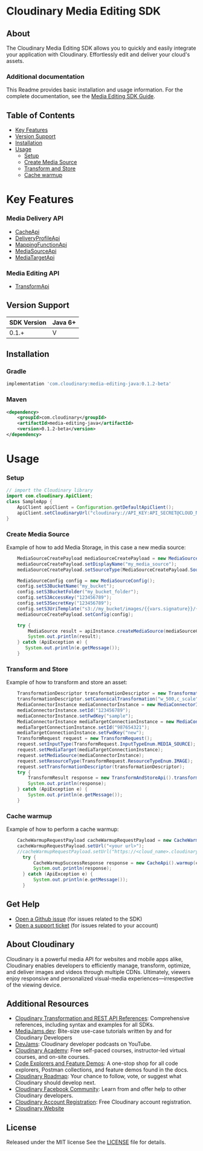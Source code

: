 Cloudinary Media Editing SDK
============================

## About
The Cloudinary Media Editing SDK allows you to quickly and easily integrate your application with Cloudinary.
Effortlessly edit and deliver your cloud's assets.

### Additional documentation
This Readme provides basic installation and usage information.
For the complete documentation, see the [Media Editing SDK Guide](https://cloudinary.com/documentation/media_editing_api_sdks).


## Table of Contents
- [Key Features](#key-features)
- [Version Support](#Version-Support)
- [Installation](#installation)
- [Usage](#usage)
    - [Setup](#Setup)
    - [Create Media Source](#Create-Media-Source)
    - [Transform and Store](#Transform-and-Store)
    - [Cache warmup](#Cache-warmup)

# Key Features
### Media Delivery API
- [CacheApi](https://cloudinary.com/documentation/media_editing_api_reference#/Cache)
- [DeliveryProfileApi](https://cloudinary.com/documentation/media_editing_api_reference#/Delivery%20Profile)
- [MappingFunctionApi](https://cloudinary.com/documentation/media_editing_api_reference#/Mapping%20Function)
- [MediaSourceApi](https://cloudinary.com/documentation/media_editing_api_reference#/Media%20Source)
- [MediaTargetApi](https://cloudinary.com/documentation/media_editing_api_reference#/Media%20Target)

### Media Editing API
- [TransformApi](https://cloudinary.com/documentation/media_editing_api_reference#transform_api)

## Version Support
| SDK Version | Java 6+ |
|-------------|---------|
| 0.1.+       | V       |

## Installation
### Gradle
```groovy
implementation 'com.cloudinary:media-editing-java:0.1.2-beta'
```
### Maven
```xml
<dependency>
    <groupId>com.cloudinary</groupId>
    <artifactId>media-editing-java</artifactId>
    <version>0.1.2-beta</version>
</dependency>
```
# Usage
### Setup
```java
// import the Cloudinary library
import com.cloudinary.ApiClient;
class SampleApp {
    ApiClient apiClient = Configuration.getDefaultApiClient();
    apiClient.setCloudinaryUrl("cloudinary://API_KEY:API_SECRET@CLOUD_NAME");
}
```
### Create Media Source
Example of how to add Media Storage, in this case a new media source:
```java
    MediaSourceCreatePayload mediaSourceCreatePayload = new MediaSourceCreatePayload();
    mediaSourceCreatePayload.setDisplayName("my_media_source");
    mediaSourceCreatePayload.setSourceType(MediaSourceCreatePayload.SourceTypeEnum.S3);

    MediaSourceConfig config = new MediaSourceConfig();
    config.setS3BucketName("my_bucket");
    config.setS3BucketFolder("my_bucket_folder");
    config.setS3AccessKey("123456789");
    config.setS3SecretKey("123456789");
    config.setS3UriTemplate("s3://my_bucket/images/{{vars.signature}}/{{fwd_key}}");
    mediaSourceCreatePayload.setConfig(config);

    try {
        MediaSource result = apiInstance.createMediaSource(mediaSourceCreatePayload);
        System.out.println(result);
    } catch (ApiException e) {
       System.out.println(e.getMessage());
    }
```

### Transform and Store
Example of how to transform and store an asset:
```java
    TransformationDescriptor transformationDescriptor = new TransformationDescriptor();
    transformationDescriptor.setCanonicalTransformation("w_500,c_scale");
    MediaConnectorInstance mediaConnectorInstance = new MediaConnectorInstance();
    mediaConnectorInstance.setId("123456789");
    mediaConnectorInstance.setFwdKey("sample");
    MediaConnectorInstance mediaTargetConnectionInstance = new MediaConnectorInstance();
    mediaTargetConnectionInstance.setId("987654321");
    mediaTargetConnectionInstance.setFwdKey("new");
    TransformRequest request = new TransformRequest();
    request.setInputType(TransformRequest.InputTypeEnum.MEDIA_SOURCE);
    request.setMediaTarget(mediaTargetConnectionInstance);
    request.setMediaSource(mediaConnectorInstance);
    request.setResourceType(TransformRequest.ResourceTypeEnum.IMAGE);
    request.setTransformationDescriptor(transformationDescriptor);
    try {
        TransformResult response = new TransformAndStoreApi().transformAndStore(request);
        System.out.println(response);
    } catch (ApiException e) {
        System.out.println(e.getMessage());
    }
```

### Cache warmup
Example of how to perform a cache warmup:
```java
    CacheWarmupRequestPayload cacheWarmupRequestPayload = new CacheWarmupRequestPayload();
    cacheWarmupRequestPayload.setUrl("<your url>");
    //cacheWarmupRequestPayload.setUrl("https://<cloud_name>.cloudinary.net/image/upload/c_scale,w_500/sample");
      try {
          CacheWarmupSuccessResponse response = new CacheApi().warmup(cacheWarmupRequestPayload);
          System.out.println(response);
      } catch (ApiException e) {
          System.out.println(e.getMessage());
      }
```


## Get Help
- [Open a Github issue](https://github.com/CloudinaryLtd/media-editing-java/issues) (for issues related to the SDK)
- [Open a support ticket](https://cloudinary.com/contact) (for issues related to your account)

## About Cloudinary
Cloudinary is a powerful media API for websites and mobile apps alike, Cloudinary enables developers to efficiently manage, transform, optimize, and deliver images and videos through multiple CDNs. Ultimately, viewers enjoy responsive and personalized visual-media experiences—irrespective of the viewing device.

## Additional Resources
- [Cloudinary Transformation and REST API References](https://cloudinary.com/documentation/cloudinary_references): Comprehensive references, including syntax and examples for all SDKs.
- [MediaJams.dev](https://mediajams.dev/): Bite-size use-case tutorials written by and for Cloudinary Developers
- [DevJams](https://www.youtube.com/playlist?list=PL8dVGjLA2oMr09amgERARsZyrOz_sPvqw): Cloudinary developer podcasts on YouTube.
- [Cloudinary Academy](https://training.cloudinary.com/): Free self-paced courses, instructor-led virtual courses, and on-site courses.
- [Code Explorers and Feature Demos](https://cloudinary.com/documentation/code_explorers_demos_index): A one-stop shop for all code explorers, Postman collections, and feature demos found in the docs.
- [Cloudinary Roadmap](https://cloudinary.com/roadmap): Your chance to follow, vote, or suggest what Cloudinary should develop next.
- [Cloudinary Facebook Community](https://www.facebook.com/groups/CloudinaryCommunity): Learn from and offer help to other Cloudinary developers.
- [Cloudinary Account Registration](https://cloudinary.com/users/register/free): Free Cloudinary account registration.
- [Cloudinary Website](https://cloudinary.com)

## License
Released under the MIT license See the [LICENSE](https://github.com/cloudinary/media-editing-java/blob/main/LICENSE) file for details.